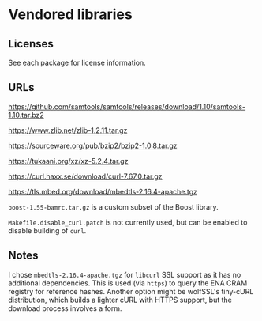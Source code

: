 Vendored libraries
==================


Licenses
--------

See each package for license information.


URLs
----

https://github.com/samtools/samtools/releases/download/1.10/samtools-1.10.tar.bz2

https://www.zlib.net/zlib-1.2.11.tar.gz

https://sourceware.org/pub/bzip2/bzip2-1.0.8.tar.gz

https://tukaani.org/xz/xz-5.2.4.tar.gz

https://curl.haxx.se/download/curl-7.67.0.tar.gz

https://tls.mbed.org/download/mbedtls-2.16.4-apache.tgz

`boost-1.55-bamrc.tar.gz` is a custom subset of the Boost library.

`Makefile.disable_curl.patch` is not currently used, but can 
be enabled to disable building of `curl`.


Notes
-----

I chose `mbedtls-2.16.4-apache.tgz` for `libcurl` SSL support as it has
no additional dependencies. This is used (via `https`) to query the ENA
CRAM registry for reference hashes. Another option might be wolfSSL's
tiny-cURL distribution, which builds a lighter cURL with HTTPS support,
but the download process involves a form.


